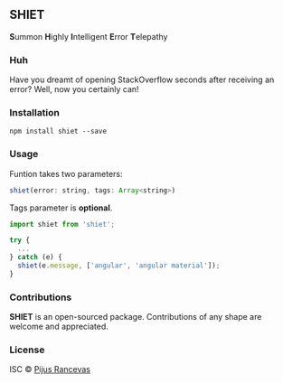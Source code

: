 ## SHIET
****S****ummon
****H****ighly
****I****ntelligent
****E****rror
****T****elepathy

### Huh
Have you dreamt of opening StackOverflow seconds after receiving an error?
Well, now you certainly can!

### Installation

```
npm install shiet --save
```

### Usage
Funtion takes two parameters:

```javascript
shiet(error: string, tags: Array<string>)
```

Tags parameter is ****optional****.

```javascript
import shiet from 'shiet';

try {
  ...
} catch (e) {
  shiet(e.message, ['angular', 'angular material']);
}

```

### Contributions

****SHIET**** is an open-sourced package. Contributions of any shape
are welcome and appreciated.

### License

ISC © [Pijus Rancevas](https://github.com/pijus-r)
